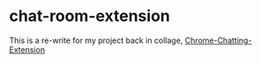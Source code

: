 # chat-room-extension
This is a re-write for my project back in collage, [Chrome-Chatting-Extension](https://github.com/yitongding/Chrome-Chatting-Extension)
